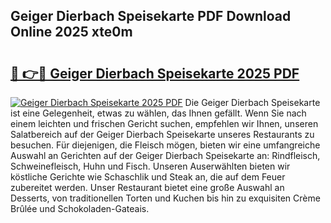 ## Geiger Dierbach Speisekarte PDF Download Online 2025 xte0m

# <h2><a href="http://gc9nys.nevu.top/?p=Geiger+Dierbach+Speisekarte">🔗 👉🔴 Geiger Dierbach Speisekarte 2025 PDF</a></h2>

[![Geiger Dierbach Speisekarte 2025 PDF](https://i.imgur.com/dBaPXMq.png)](http://gc9nys.nevu.top/?p=Geiger+Dierbach+Speisekarte)
Die Geiger Dierbach Speisekarte ist eine Gelegenheit, etwas zu wählen, das Ihnen gefällt. Wenn Sie nach einem leichten und frischen Gericht suchen, empfehlen wir Ihnen, unseren Salatbereich auf der Geiger Dierbach Speisekarte unseres Restaurants zu besuchen. Für diejenigen, die Fleisch mögen, bieten wir eine umfangreiche Auswahl an Gerichten auf der Geiger Dierbach Speisekarte an: Rindfleisch, Schweinefleisch, Huhn und Fisch. Unseren Auserwählten bieten wir köstliche Gerichte wie Schaschlik und Steak an, die auf dem Feuer zubereitet werden. Unser Restaurant bietet eine große Auswahl an Desserts, von traditionellen Torten und Kuchen bis hin zu exquisiten Crème Brûlée und Schokoladen-Gateais.

